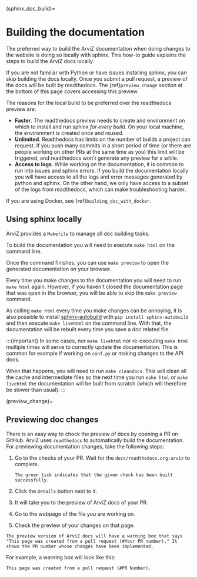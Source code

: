 (sphinx_doc_build)=
# Building the documentation

The preferred way to build the ArviZ documentation when doing changes to the website is doing
so locally with sphinx. This how-to guide explains the steps to build the ArviZ docs locally.

If you are not familiar with Python or have issues installing sphinx, you can skip
building the docs locally. Once you submit a pull request, a preview of the docs
will be built by readthedocs. The {ref}`preview_change` section at the bottom of
this page covers accessing this preview.

The reasons for the local build to be preferred over the readthedocs preview are:
* **Faster**. The readthedocs preview needs to create and environment on which to install and run
  sphinx _for every build_. On your local machine, the environment is created once and reused.
* **Unlimited**. Readthedocs has limits on the number of builds a project can request.
  If you push many commits in a short period of time (or there are people working on other PRs
  at the same time as you) this limit will be triggered, and readthedocs won't generate any
  preview for a while.
* **Access to logs**. While working on the documentation, it is common to run into issues
  and sphinx errors. If you build the documentation locally you will have access to all
  the logs and error messages generated by python and sphinx. On the other hand, we only have
  access to a subset of the logs from readthedocs, which can make troubleshooting harder.

If you are using Docker, see {ref}`building_doc_with_docker`.

## Using sphinx locally
ArviZ provides a `Makefile` to manage all doc building tasks.

To build the documentation you will need to execute `make html` on the command line.

Once the command finishes, you can use `make preview` to open the generated documentation
on your browser.

Every time you make changes to the documentation you will need to run `make html` again.
However, if you haven't closed the documentation page that was open in the browser, you
will be able to skip the `make preview` command.

As calling `make html` every time you make changes can be annoying, it is also possible
to install [sphinx-autobuild]() with `pip install sphinx-autobuild` and then execute
`make livehtml` on the command line. With that, the documentation will be rebuilt every
time you save a doc related file.

:::{important}
In some cases, nor `make livehtml` nor re-executing `make html` multiple times will
serve to correctly update the documentation. This is common for example if working
on `conf.py` or making changes to the API docs.

When that happens, you will need to run `make cleandocs`. This will clean all the cache
and intermediate files so the next time you run `make html` or `make livehtml`
the documentation will be built from scratch (which will therefore be slower than usual).
:::


(preview_change)=
## Previewing doc changes

There is an easy way to check the preview of docs by opening a PR on GitHub. ArviZ uses `readthedocs` to automatically build the documentation.
For previewing documentation changes, take the following steps:

1. Go to the checks of your PR. Wait for the `docs/readthedocs.org:arviz` to complete.

   ```{note}
   The green tick indicates that the given check has been built successfully.
   ```

2. Click the `Details` button next to it.
3. It will take you to the preview of ArviZ docs of your PR.
4. Go to the webpage of the file you are working on.
5. Check the preview of your changes on that page.

```{note} Note
The preview version of ArviZ docs will have a warning box that says "This page was created from a pull request (#Your PR number)." It shows the PR number whose changes have been implemented.
```

For example, a warning box will look like this:

```{warning}
This page was created from a pull request (#PR Number).
```
